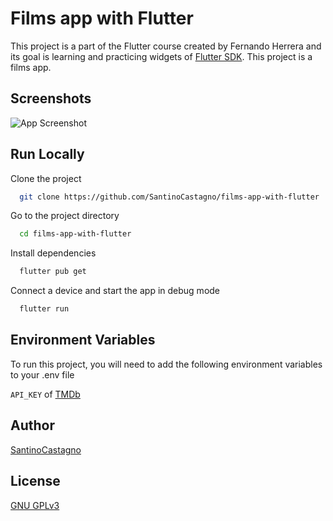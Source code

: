

# Films app with Flutter

This project is a part of the Flutter course created by Fernando Herrera and its goal is learning and practicing widgets of [Flutter SDK](https://flutter.dev/). This project is a films app.


## Screenshots

![App Screenshot](https://user-images.githubusercontent.com/51938107/123550054-05cbfc80-d742-11eb-95a6-dc7e64e51a5b.png)

  
## Run Locally

Clone the project

```bash
  git clone https://github.com/SantinoCastagno/films-app-with-flutter
```

Go to the project directory

```bash
  cd films-app-with-flutter
```

Install dependencies

```bash
  flutter pub get
```

Connect a device and start the app in debug mode

```bash
  flutter run
```

## Environment Variables

To run this project, you will need to add the following environment variables to your .env file

`API_KEY` of [TMDb](https://www.themoviedb.org/)

  
## Author

[SantinoCastagno](https://github.com/SantinoCastagno)
## License

[GNU GPLv3](https://choosealicense.com/licenses/gpl-3.0/)

  
